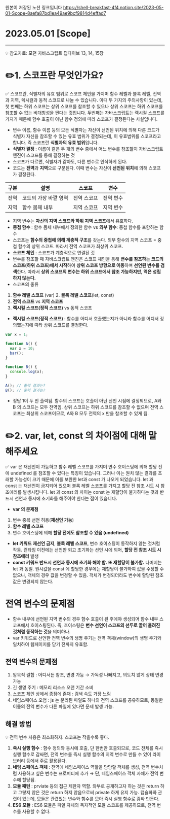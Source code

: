 원본이 저장된 노션 링크입니다
https://shell-breakfast-4f4.notion.site/2023-05-01-Scope-8aefa87bd1ea49ae9bcf9814d4effad7

# 2023.05.01 [Scope]

---

<aside>
💡 참고자료: 모던 자바스크립트 딥다이브 13, 14, 15장

</aside>

# ✏️1. 스코프란 무엇인가요?

<aside>
✅ 스코프란, 식별자의 유효 범위로 스코프 체인을 가지며 함수 레벨과 블록 레벨, 전역과 지역, 렉시컬과 동적 스코프로 나눌 수 있습니다. 이때 두 가지의 주의사항이 있는데, 첫 번째는 하위 스코프는 상위 스코프를 참조할 수 있으나 상위 스코프는 하위 스코프를 참조할 수 없는 비대칭성을 띈다는 것입니다. 두번째는 자바스크립트는 렉시컬 스코프를 가지기 때문에 함수 호출이 아닌 함수 정의에 따라 스코프가 결정된다는 사실입니다.

</aside>

- 변수 이름, 함수 이름 등의 모든 식별자는 자신이 선언된 위치에 의해 다른 코드가 식별자 자신을 참조할 수 있는 유효 범위가 결정되는데, 이 유효범위를 스코프라고 합니다. 즉 스코프란 **식별자의 유효 범위**입니다.
- **식별자 결정** : 이름이 같은 두 개의 변수 중에서 어느 변수를 참조할지 자바스크립트 엔진이 스코프를 통해 결정하는 것
- 스코프가 다르면, 식별자가 같아도, 다른 변수로 인식하게 된다.
- 코드는 **전역**과 **지역**으로 구분된다. 이때 변수는 자신이 **선언된 위치**에 의해 스코프가 결정된다.

| 구분 | 설명                  | 스코프      | 변수      |
| ---- | --------------------- | ----------- | --------- |
| 전역 | 코드의 가장 바깥 영역 | 전역 스코프 | 전역 변수 |
| 지역 | 함수 몸체 내부        | 지역 스코프 | 지역 변수 |

- 지역 변수는 **자신의 지역 스코프와 하위 지역 스코프**에서 유효하다.
- **중첩 함수** : 함수 몸체 내부에서 정의한 함수 vs **외부 함수**: 중첩 함수를 포함하는 함수
- 스코프는 **함수의 중첩에 의해 계층적 구조**를 갖는다.
  외부 함수의 지역 스코프 = 중첩 함수의 상위 스코프. 따라서 전역 스코프가 최상위 스코프.
- **스코프 체인** : 스코프가 계층적으로 연결된 것
- 변수를 참조할 때 자바스크립트 엔진은 스코프 체인을 통해 **변수를 참조하는 코드의 스코프(하위 스코프)에서 시작**하여 **상위 스코프 방향으로 이동**하며 **선언된 변수를 검색**한다. 따라서 **상위 스코프의 변수는 하위 스코프에서 참조 가능하지만, 역은 성립하지 않는다.**
- 스코프의 종류

1.  **함수 레벨 스코프** (var) 2. **블록 레벨 스코프**(let, const)
2.  **전역 스코프** vs **지역 스코프**
3.  **렉시컬 스코프(정적 스코프)** vs 동적 스코프

- **렉시컬 스코프(정적 스코프)** : 함수를 어디서 호출했는지가 아니라 함수를 어디서 정의했는지에 따라 상위 스코프를 결정한다.

```jsx
var x = 1;

function A() {
  var x = 10;
  bar();
}

function B() {
  console.log(x);
}

A(); // 출력 결과는?
B(); // 출력 결과는?
```

- 정답
  1이 두 번 출력됨. 함수의 스코프는 호출이 아닌 선언 시점에 결정되므로, A와 B 의 스코프는 모두 전역임. 상위 스코프는 하위 스코프를 참조할 수 없으며 전역 스코프는 최상위 스코프이므로, A와 B 모두 전역의 x 만을 참조할 수 있게 됨.

# ✏️2. var, let, const 의 차이점에 대해 말해주세요

<aside>
✅ var 은 재선언이 가능하고 함수 레벨 스코프를 가지며 변수 호이스팅에 의해 할당 전에 undefined 를 참조할 수 있다는 특징이 있습니다. 그러나 이는 원치 않는 결과를 초래할 가능성이 크기 때문에 이를 보완한 let과 const 가 나오게 되었습니다. let 과 const 는 재선언이 금지되어 있으며 블록 레벨 스코프를 가지고 할당 전 참조 시도 시 참조에러를 발생시킵니다. let 과 const 의 차이는 const 는 재할당이 불가하다는 것과 반드시 선언과 동시에 초기화를 해주어야 한다는 점이 있습니다.

</aside>

- **var 의 문제점**

1. 변수 중복 선언 허용(**재선언 가능**)
2. **함수 레벨 스코프**
3. 변수 호이스팅에 의해 **할당 전에도 참조할 수 있음 (undefined)**

- **let 키워드**
  **재선언 금지**, **블록 레벨 스코프**, 변수 호이스팅이 동작하지 않는 것처럼 작동. 런타임 이전에는 선언만 되고 초기화는 선언 시에 되어, **할당 전 참조 시도 시 참조에러** 발생
- **const 키워드
  반드시 선언과 동시에 초기화 해야 함. 또 재할당이 불가함.** 나머지는 let 과 동일.
  원시값을 const 에 할당한 경우에는 재할당이 불가하여 값을 수정할 수 없으나, 객체의 경우 값을 변경할 수 있음. 객체가 변경되더라도 변수에 할당된 참조 값은 변경되지 않는다.

# 전역 변수의 문제점

- 함수 내부에 선언된 지역 변수의 경우 함수 호출이 된 후에야 생성되어 함수 내부 스코프에서 호이스팅된다. 즉, 호이스팅은 **변수 선언이 스코프의 선두로 끌어 올려진 것처럼 동작하는 것**을 의미하나.
- var 키워드로 선언한 전역 변수의 생명 주기는 전역 객체(window)의 생명 주기와 일치하여 웹페이지를 닫기 전까지 유효함.

## 전역 변수의 문제점

1. 암묵적 결합 : 어디서든 참조, 변경 가능 → 가독성 나빠지고, 의도치 않게 상태 변경 가능
2. 긴 생명 주기 : 메모리 리소스 오랜 기간 소비
3. 스코프 체인 상에서 종점에 존재 : 검색 속도 가장 느림
4. 네임스페이스 오염 : js 는 분리된 파일도 하나의 전역 스코프를 공유하므로, 동일한 이름의 전역 변수가 다른 파일에 있다면 문제 발생 가능.

## 해결 방법

<aside>
💡 전역 변수 사용은 최소화하자. 스코프는 작을수록 좋다.

</aside>

1. **즉시 실행 함수** : 함수 정의와 동시에 호출, 단 한번만 호출되므로, 코드 전체를 즉시 실행 함수로 감싸면, 전역 변수를 즉시 실행 함수의 지역 변수로 만들 수 있어 라이브러리 등에서 주로 활용된다.
2. **네임 스페이스 객체** : 전역에 네임스페이스 역할을 담당할 객체를 생성, 전역 변수처럼 사용하고 싶은 변수는 프로퍼티에 추가 → 단, 네임스페이스 객체 자체가 전역 변수에 할당됨.
3. **모듈 패턴** : prviate 등의 접근 제한자 역할. 와부로 공개하고자 하는 것은 return 하고 그렇지 않은 것은 return 하지 않음으로써 private 하게 유지 가능. 캡슐화와 관련이 있는데, 모듈은 관련있는 변수와 함수를 모아 즉시 실행 함수로 감싸 만든다.
4. **ES6 모듈** : ES6 모듈은 파일 자체의 독자적인 모듈 스코프를 제공하므로, 전역 변수를 사용할 수 없다.
